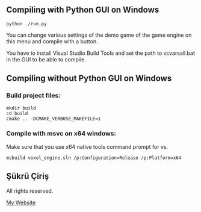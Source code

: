 ## Compiling with Python GUI on Windows
```
python ./run.py
```
You can change various settings of the demo game of the game engine on this menu and compile with a button.

You have to install Visual Studio Build Tools and set the path to vcvarsall.bat in the GUI to be able to compile.

## Compiling without Python GUI on Windows

### Build project files:

```
mkdir build
cd build
cmake .. -DCMAKE_VERBOSE_MAKEFILE=1
```

### Compile with msvc on x64 windows:

Make sure that you use x64 native tools command prompt for vs.

```
msbuild voxel_engine.sln /p:Configuration=Release /p:Platform=x64
```

## Şükrü Çiriş

All rights reserved.

[My Website](https://sukruciris.github.io)
